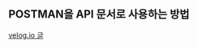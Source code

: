## POSTMAN을 API 문서로 사용하는 방법
[velog.io 글](https://velog.io/@gjeodnd12165/POSTMAN%EC%9C%BC%EB%A1%9C-API-%EB%AC%B8%EC%84%9C-%EC%9E%91%EC%84%B1%ED%95%98%EA%B8%B0)